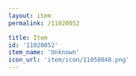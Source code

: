 ```yaml
---
layout: item
permalink: /11020052

title: Item
id: '11020052'
item_name: 'Unknown'
icon_url: 'item/icon/11050048.png'
---
```

